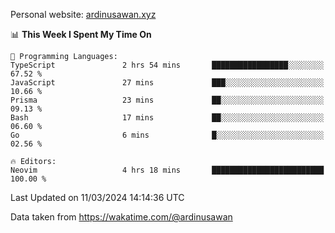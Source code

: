 Personal website: [ardinusawan.xyz](https://ardinusawan.xyz)

<!--START_SECTION:waka-->
📊 **This Week I Spent My Time On** 

```text
💬 Programming Languages: 
TypeScript               2 hrs 54 mins       █████████████████░░░░░░░░   67.52 % 
JavaScript               27 mins             ███░░░░░░░░░░░░░░░░░░░░░░   10.66 % 
Prisma                   23 mins             ██░░░░░░░░░░░░░░░░░░░░░░░   09.13 % 
Bash                     17 mins             ██░░░░░░░░░░░░░░░░░░░░░░░   06.60 % 
Go                       6 mins              █░░░░░░░░░░░░░░░░░░░░░░░░   02.56 % 

🔥 Editors: 
Neovim                   4 hrs 18 mins       █████████████████████████   100.00 % 
```


 Last Updated on 11/03/2024 14:14:36 UTC
<!--END_SECTION:waka-->
Data taken from https://wakatime.com/@ardinusawan
